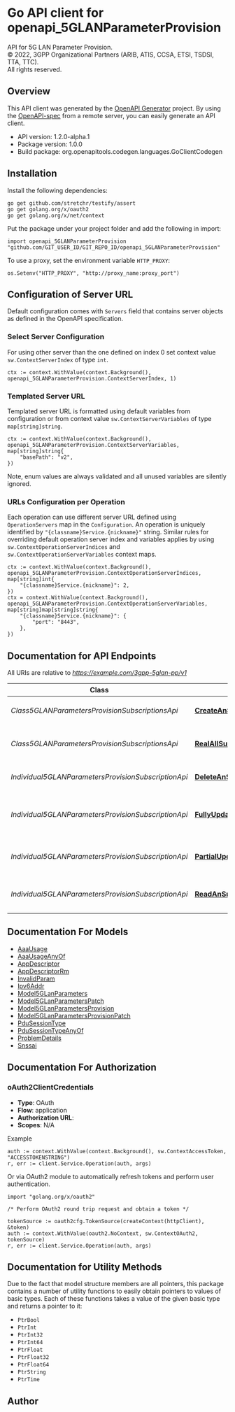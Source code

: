 # Go API client for openapi_5GLANParameterProvision

API for 5G LAN Parameter Provision.  
© 2022, 3GPP Organizational Partners (ARIB, ATIS, CCSA, ETSI, TSDSI, TTA, TTC).  
All rights reserved.


## Overview
This API client was generated by the [OpenAPI Generator](https://openapi-generator.tech) project.  By using the [OpenAPI-spec](https://www.openapis.org/) from a remote server, you can easily generate an API client.

- API version: 1.2.0-alpha.1
- Package version: 1.0.0
- Build package: org.openapitools.codegen.languages.GoClientCodegen

## Installation

Install the following dependencies:

```shell
go get github.com/stretchr/testify/assert
go get golang.org/x/oauth2
go get golang.org/x/net/context
```

Put the package under your project folder and add the following in import:

```golang
import openapi_5GLANParameterProvision "github.com/GIT_USER_ID/GIT_REPO_ID/openapi_5GLANParameterProvision"
```

To use a proxy, set the environment variable `HTTP_PROXY`:

```golang
os.Setenv("HTTP_PROXY", "http://proxy_name:proxy_port")
```

## Configuration of Server URL

Default configuration comes with `Servers` field that contains server objects as defined in the OpenAPI specification.

### Select Server Configuration

For using other server than the one defined on index 0 set context value `sw.ContextServerIndex` of type `int`.

```golang
ctx := context.WithValue(context.Background(), openapi_5GLANParameterProvision.ContextServerIndex, 1)
```

### Templated Server URL

Templated server URL is formatted using default variables from configuration or from context value `sw.ContextServerVariables` of type `map[string]string`.

```golang
ctx := context.WithValue(context.Background(), openapi_5GLANParameterProvision.ContextServerVariables, map[string]string{
	"basePath": "v2",
})
```

Note, enum values are always validated and all unused variables are silently ignored.

### URLs Configuration per Operation

Each operation can use different server URL defined using `OperationServers` map in the `Configuration`.
An operation is uniquely identified by `"{classname}Service.{nickname}"` string.
Similar rules for overriding default operation server index and variables applies by using `sw.ContextOperationServerIndices` and `sw.ContextOperationServerVariables` context maps.

```golang
ctx := context.WithValue(context.Background(), openapi_5GLANParameterProvision.ContextOperationServerIndices, map[string]int{
	"{classname}Service.{nickname}": 2,
})
ctx = context.WithValue(context.Background(), openapi_5GLANParameterProvision.ContextOperationServerVariables, map[string]map[string]string{
	"{classname}Service.{nickname}": {
		"port": "8443",
	},
})
```

## Documentation for API Endpoints

All URIs are relative to *https://example.com/3gpp-5glan-pp/v1*

Class | Method | HTTP request | Description
------------ | ------------- | ------------- | -------------
*Class5GLANParametersProvisionSubscriptionsApi* | [**CreateAnSubscription**](docs/Class5GLANParametersProvisionSubscriptionsApi.md#createansubscription) | **Post** /{afId}/subscriptions | Creates a new subscription resource
*Class5GLANParametersProvisionSubscriptionsApi* | [**RealAllSubscriptions**](docs/Class5GLANParametersProvisionSubscriptionsApi.md#realallsubscriptions) | **Get** /{afId}/subscriptions | read all of the active subscriptions for the AF
*Individual5GLANParametersProvisionSubscriptionApi* | [**DeleteAnSubscription**](docs/Individual5GLANParametersProvisionSubscriptionApi.md#deleteansubscription) | **Delete** /{afId}/subscriptions/{subscriptionId} | Deletes an already existing subscription
*Individual5GLANParametersProvisionSubscriptionApi* | [**FullyUpdateAnSubscription**](docs/Individual5GLANParametersProvisionSubscriptionApi.md#fullyupdateansubscription) | **Put** /{afId}/subscriptions/{subscriptionId} | Fully updates/replaces an existing subscription resource
*Individual5GLANParametersProvisionSubscriptionApi* | [**PartialUpdateAnSubscription**](docs/Individual5GLANParametersProvisionSubscriptionApi.md#partialupdateansubscription) | **Patch** /{afId}/subscriptions/{subscriptionId} | Partial updates an existing subscription resource
*Individual5GLANParametersProvisionSubscriptionApi* | [**ReadAnSubscription**](docs/Individual5GLANParametersProvisionSubscriptionApi.md#readansubscription) | **Get** /{afId}/subscriptions/{subscriptionId} | read an active subscription for the AF and the subscription Id


## Documentation For Models

 - [AaaUsage](docs/AaaUsage.md)
 - [AaaUsageAnyOf](docs/AaaUsageAnyOf.md)
 - [AppDescriptor](docs/AppDescriptor.md)
 - [AppDescriptorRm](docs/AppDescriptorRm.md)
 - [InvalidParam](docs/InvalidParam.md)
 - [Ipv6Addr](docs/Ipv6Addr.md)
 - [Model5GLanParameters](docs/Model5GLanParameters.md)
 - [Model5GLanParametersPatch](docs/Model5GLanParametersPatch.md)
 - [Model5GLanParametersProvision](docs/Model5GLanParametersProvision.md)
 - [Model5GLanParametersProvisionPatch](docs/Model5GLanParametersProvisionPatch.md)
 - [PduSessionType](docs/PduSessionType.md)
 - [PduSessionTypeAnyOf](docs/PduSessionTypeAnyOf.md)
 - [ProblemDetails](docs/ProblemDetails.md)
 - [Snssai](docs/Snssai.md)


## Documentation For Authorization



### oAuth2ClientCredentials


- **Type**: OAuth
- **Flow**: application
- **Authorization URL**: 
- **Scopes**: N/A

Example

```golang
auth := context.WithValue(context.Background(), sw.ContextAccessToken, "ACCESSTOKENSTRING")
r, err := client.Service.Operation(auth, args)
```

Or via OAuth2 module to automatically refresh tokens and perform user authentication.

```golang
import "golang.org/x/oauth2"

/* Perform OAuth2 round trip request and obtain a token */

tokenSource := oauth2cfg.TokenSource(createContext(httpClient), &token)
auth := context.WithValue(oauth2.NoContext, sw.ContextOAuth2, tokenSource)
r, err := client.Service.Operation(auth, args)
```


## Documentation for Utility Methods

Due to the fact that model structure members are all pointers, this package contains
a number of utility functions to easily obtain pointers to values of basic types.
Each of these functions takes a value of the given basic type and returns a pointer to it:

* `PtrBool`
* `PtrInt`
* `PtrInt32`
* `PtrInt64`
* `PtrFloat`
* `PtrFloat32`
* `PtrFloat64`
* `PtrString`
* `PtrTime`

## Author




